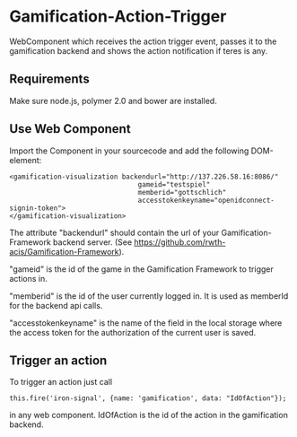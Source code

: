 Gamification-Action-Trigger
================================

WebComponent which receives the action trigger event, passes it to the gamification backend and shows the action notification if teres is any.

Requirements
----------
Make sure node.js, polymer 2.0 and bower are installed.

Use Web Component
----------
Import the Component in your sourcecode and add the following DOM-element:
```
<gamification-visualization backendurl="http://137.226.58.16:8086/"
                                gameid="testspiel"
                                memberid="gottschlich"
                                accesstokenkeyname="openidconnect-signin-token">
</gamification-visualization>
```

The attribute "backendurl" should contain the url of your Gamification-Framework backend server.
(See https://github.com/rwth-acis/Gamification-Framework).

"gameid" is the id of the game in the Gamification Framework to trigger actions in.

"memberid" is the id of the user currently logged in. It is used as memberId for the backend api calls.

"accesstokenkeyname" is the name of the field in the local storage where the access token for the authorization of the current user is saved.

Trigger an action
----------
To trigger an action  just call
```
this.fire('iron-signal', {name: 'gamification', data: "IdOfAction"});
```
in any web component. IdOfAction is the id of the action in the gamification backend.